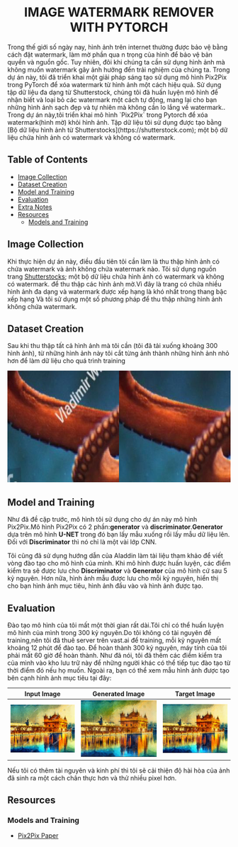 # <div align="center"> IMAGE WATERMARK REMOVER WITH PYTORCH
</div>
Trong thế giới số ngày nay, hình ảnh trên internet thường được bảo vệ bằng cách đặt watermark, làm mờ phần qua n trọng của hình để bảo vệ bản quyền và nguồn gốc. 
Tuy nhiên, đôi khi chúng ta cần sử dụng hình ảnh mà không muốn watermark gây ảnh hưởng đến trải nghiệm của chúng ta. 
Trong dự án này, tôi đã triển khai một giải pháp sáng tạo sử dụng mô hình Pix2Pix trong PyTorch để xóa watermark từ hình ảnh một cách hiệu quả. 
Sử dụng tập dữ liệu đa dạng từ Shutterstock, chúng tôi đã huấn luyện mô hình để nhận biết và loại bỏ các watermark một cách tự động, mang lại cho bạn những hình ảnh sạch đẹp và tự nhiên mà không cần lo lắng về watermark..
Trong dự án này,tôi triển khai mô hình `Pix2Pix` trong Pytorch để xóa watermark(hình mờ) khỏi hình ảnh.
Tập dữ liệu tôi sử dụng được tạo bằng [Bộ dữ liệu hình ảnh từ Shutterstocks](https://shutterstock.com); một bộ dữ liệu chứa hình ảnh có watermark và không có watermark.

## Table of Contents
- [Image Collection](#image-collection)
- [Dataset Creation](#dataset-creation)
- [Model and Training](#model-and-training)
- [Evaluation](#evaluation)
- [Extra Notes](#extra-notes)
- [Resources](#resources)
  - [Models and Training](#models-and-training)
  


## Image Collection
Khi thực hiện dự án này, điều đầu tiên tôi cần làm là thu thập hình ảnh có chứa watermark và ảnh không chứa watermark nào.
Tôi sử dụng nguồn trang [Shutterstocks](https://shutterstock.com); một bộ dữ liệu chứa hình ảnh có watermark và không có watermark. để thu thập các hình ảnh mờ.Vì đây là trang có chứa nhiều hình ảnh đa dạng và watermark được xếp hạng là khó nhất trong thang bậc xếp hạng
Và tôi sử dụng một số phương pháp để thu thập những hình ảnh không chứa watermark.

## Dataset Creation
Sau khi thu thập tất cả hình ảnh mà tôi cần (tôi đã tải xuống khoảng 300 hình ảnh), từ những hình ảnh này tôi cắt từng ảnh thành những hình ảnh nhỏ hơn để làm dữ liệu cho quá trình training

![Example a training image](./figures/watermark366_1_3.png)

## Model and Training
Như đã đề cặp trước, mô hình tôi sử dụng cho dự án này mô hình Pix2Pix.Mô hình Pix2Pix có 2 phần:**generator** và **discriminator**.**Generator**  dựa trên mô hình **U-NET** trong đó bạn lấy mẫu xuống rồi lấy mẫu dữ liệu lên. Đối với **Discriminator** thì nó chỉ là một vài lớp CNN. 

Tôi cũng đã sử dụng hướng dẫn của Aladdin làm tài liệu tham khảo để viết vòng đào tạo cho mô hình của mình. Khi mô hình được huấn luyện, các điểm kiểm tra sẽ được lưu cho **Discriminator** và **Generator** của mô hình cứ sau 5 kỷ nguyên. Hơn nữa, hình ảnh mẫu được lưu cho mỗi kỷ nguyên, hiển thị cho bạn hình ảnh mục tiêu, hình ảnh đầu vào và hình ảnh được tạo. 

## Evaluation
Đào tạo mô hình của tôi mất một thời gian rất dài.Tôi chỉ có thể huấn luyện mô hình của mình trong 300 kỷ nguyên.Do tôi không có tài nguyên để training,nên tôi đã thuê server trên vast.ai để training, mỗi kỷ nguyên mất khoảng 12 phút để đào tạo. Để hoàn thành 300 kỷ nguyên, máy tính của tôi phải mất 60 giờ để hoàn thành. Như đã nói, tôi đã thêm các điểm kiểm tra của mình vào kho lưu trữ này để những người khác có thể tiếp tục đào tạo từ thời điểm đó nếu họ muốn. Ngoài ra, bạn có thể xem mẫu hình ảnh được tạo bên cạnh hình ảnh mục tiêu tại đây:

|Input Image| Generated Image | Target Image |
|-----------|-----------------|--------------|
|![input image](./figures/12.jpg)|![generated image](./test_results/test_results_3.png)|![target image](./figures/target.png)|

Nếu tôi có thêm tài nguyên và kinh phí thì tôi sẽ cải thiện độ hài hòa của ảnh đã sinh ra một cách chân thực hơn và thử nhiều pixel hơn.

## Resources
### Models and Training
* [Pix2Pix Paper](https://arxiv.org/abs/1611.07004)
